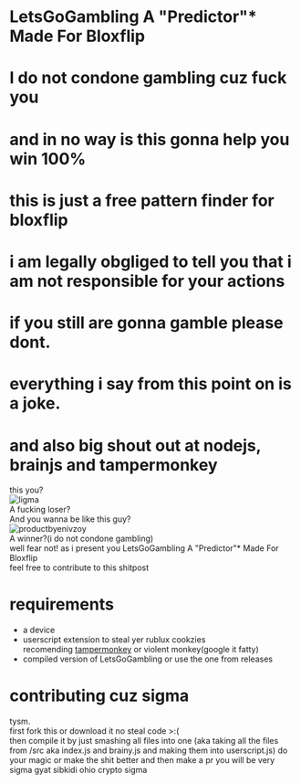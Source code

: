 # LetsGoGambling A "Predictor"* Made For Bloxflip  
# I do not condone gambling cuz fuck you  
# and in no way is this gonna help you win 100%  
# this is just a free pattern finder for bloxflip  
# i am legally obgliged to tell you that i am not responsible for your actions
# if you still are gonna gamble please dont.
# everything i say from this point on is a joke.
# and also big shout out at nodejs, brainjs and tampermonkey
this you?  
![ligma](https://github.com/user-attachments/assets/231b67cd-fd9e-4a17-9513-6e9e2f39bf0d)  
A fucking loser?  
And you wanna be like this guy?  
![productbyenivzoy](https://github.com/user-attachments/assets/998ab3f4-fb21-4dec-9542-f9f455ceb7c7)  
A winner?(i do not condone gambling)  
well fear not! as i present you LetsGoGambling A "Predictor"* Made For Bloxflip  
feel free to contribute to this shitpost  

# requirements
- a device  
- userscript extension to steal yer rublux cookzies  
recomending [tampermonkey](https://www.tampermonkey.net/) or violent monkey(google it fatty)  
- compiled version of LetsGoGambling or use the one from releases  

# contributing cuz sigma
tysm.  
first fork this or download it no steal code >:(  
then compile it by just smashing all files into one  (aka taking all the files from /src aka index.js and brainy.js and making them into userscript.js)
do your magic or make the shit better and then make a pr you will be very sigma gyat sibkidi ohio crypto sigma
